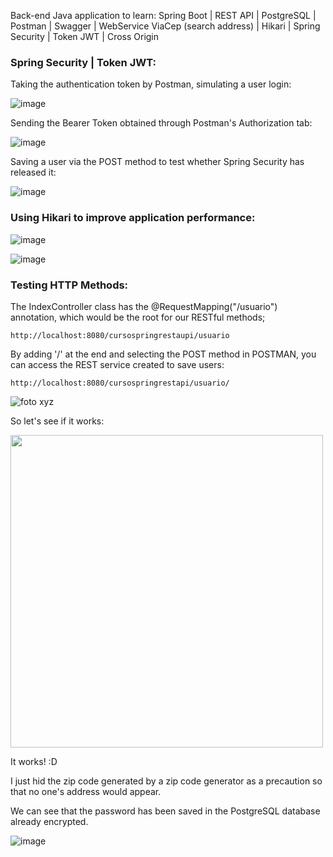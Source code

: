 Back-end Java application to learn: Spring Boot | REST API | PostgreSQL | Postman | Swagger | WebService ViaCep (search address) | Hikari | Spring Security | Token JWT | Cross Origin

### Spring Security | Token JWT:

Taking the authentication token by Postman, simulating a user login:

![image](https://github.com/user-attachments/assets/5387cc97-c940-44be-9cde-9340430f010d)

Sending the Bearer Token obtained through Postman's Authorization tab:

![image](https://github.com/user-attachments/assets/59c73e86-3f8d-4bf6-a61d-6026c4102f55)

Saving a user via the POST method to test whether Spring Security has released it:

![image](https://github.com/user-attachments/assets/39332192-b88c-48fa-a8d3-2de14753f824)

### Using Hikari to improve application performance:

![image](https://github.com/user-attachments/assets/042797e4-c691-4626-8bb2-465953d2ae6a)

![image](https://github.com/user-attachments/assets/f1b78df5-bfc5-418b-a6e9-6856b7436667)

### Testing HTTP Methods:

The IndexController class has the @RequestMapping("/usuario") annotation, which would be the root for our RESTful methods;

`http://localhost:8080/cursospringrestaupi/usuario`

By adding '/' at the end and selecting the POST method in POSTMAN, you can access the REST service created to save users:

`http://localhost:8080/cursospringrestapi/usuario/`

![foto xyz](https://github.com/user-attachments/assets/258fd27b-acb7-4865-acd5-e47c8807719c)

So let's see if it works:

<img src="https://github.com/user-attachments/assets/e1e10cfc-0a9b-487f-afd7-945979343b00" width="500"/>

It works! :D

I just hid the zip code generated by a zip code generator as a precaution so that no one's address would appear.

We can see that the password has been saved in the PostgreSQL database already encrypted.

![image](https://github.com/user-attachments/assets/315aa6f7-0aa3-4d01-bc88-b41f2724f84a)




